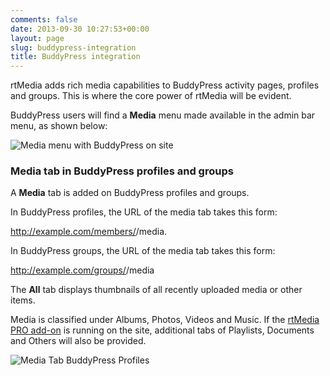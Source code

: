 ```yaml
---
comments: false
date: 2013-09-30 10:27:53+00:00
layout: page
slug: buddypress-integration
title: BuddyPress integration
---
```


rtMedia adds rich media capabilities to BuddyPress activity pages, profiles and groups. This is where the core power of rtMedia will be evident.

BuddyPress users will find a **Media** menu made available in the admin bar menu, as shown below:

![Media menu with BuddyPress on site](https://rtcamp.com/wp-content/uploads/2013/09/adminBarMediaMenuBuddyPress.png)


### Media tab in BuddyPress profiles and groups


A **Media** tab is added on BuddyPress profiles and groups.

In BuddyPress profiles, the URL of the media tab takes this form:

http://example.com/members/<membername>/media.

In BuddyPress groups, the URL of the media tab takes this form:

http://example.com/groups/<groupname>/media

The **All** tab displays thumbnails of all recently uploaded media or other items.

Media is classified under Albums, Photos, Videos and Music. If the [rtMedia PRO add-on](https://rtcamp.com/products/rtmedia-pro/) is running on the site, additional tabs of Playlists, Documents and Others will also be provided.

![Media Tab BuddyPress Profiles](https://rtcamp.com/wp-content/uploads/2013/09/mediaTabBuddyPressProfiles.png)


